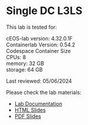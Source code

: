 # Single DC L3LS

This lab is tested for:  

  cEOS-lab version: 4.32.0.1F  
  Containerlab Version: 0.54.2  
  Codespace Container Size  
    CPUs: 8  
    memory: 32 GB  
    storage: 64 GB  

Last reviewed: 05/06/2024  

Please check the lab materials:

- [Lab Documentation](https://{{gh.org_name}}.github.io/{{gh.repo_name}}/avd-single-dc-l3ls/avd-single-dc-l3ls/)
- [HTML Slides](https://{{gh.org_name}}.github.io/{{gh.repo_name}}/slides/avd-single-dc-l3ls.html)
- [PDF Slides](https://{{gh.org_name}}.github.io/{{gh.repo_name}}/pdfs/avd-single-dc-l3ls.pdf)
